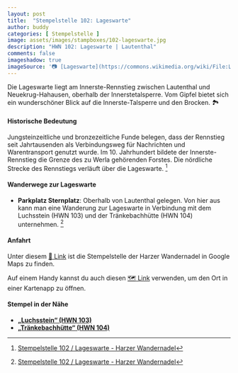 ```yaml
---
layout: post
title:  "Stempelstelle 102: Lageswarte"
author: buddy
categories: [ Stempelstelle ]
image: assets/images/stampboxes/102-lageswarte.jpg
description: "HWN 102: Lageswarte | Lautenthal"
comments: false
imageshadow: true
imageSource: '📷 [Lageswarte](https://commons.wikimedia.org/wiki/File:Lageswarte.JPG) von <a href="//commons.wikimedia.org/wiki/User:B.Thomas95" title="User:B.Thomas95">Thomas Binder</a> unter Lizenz [CC BY-SA 4.0](https://creativecommons.org/licenses/by-sa/4.0)'
---
```


Die Lageswarte liegt am Innerste-Rennstieg zwischen Lautenthal und Neuekrug-Hahausen, oberhalb der Innerstetalsperre. Vom Gipfel bietet sich ein wunderschöner Blick auf die Innerste-Talsperre und den Brocken. 🏞️

#### Historische Bedeutung

Jungsteinzeitliche und bronzezeitliche Funde belegen, dass der Rennstieg seit Jahrtausenden als Verbindungsweg für Nachrichten und Warentransport genutzt wurde. Im 10. Jahrhundert bildete der Innerste-Rennstieg die Grenze des zu Werla gehörenden Forstes. Die nördliche Strecke des Rennstiegs verläuft über die Lageswarte. [^1]

#### Wanderwege zur Lageswarte

- **Parkplatz Sternplatz**: Oberhalb von Lautenthal gelegen. Von hier aus kann man eine Wanderung zur Lageswarte in Verbindung mit dem Luchsstein (HWN 103) und der Tränkebachhütte (HWN 104) unternehmen. [^1]

#### Anfahrt

Unter diesem [📍 Link](https://www.google.com/maps/dir/?api=1&origin=&destination=51.91484%2C%2010.25144) ist die Stempelstelle der Harzer Wandernadel in Google Maps zu finden.

<div class="android-only">
  Auf einem Handy kannst du auch diesen 
  <a href="geo:51.91484,10.25144">🗺️ Link</a> 
  verwenden, um den Ort in einer Kartenapp zu öffnen.
  <p></p>
</div>

#### Stempel in der Nähe

- [**„Luchsstein“ (HWN 103)**](/stempelstelle-103-luchsstein)
- [**„Tränkebachhütte“ (HWN 104)**](/stempelstelle-104-traenkebachhuette)

[^1]: [Stempelstelle 102 / Lageswarte - Harzer Wandernadel](https://www.harzer-wandernadel.de/stempelstellen/uebersichtskarte/stempelstelle-102-lageswarte/)
